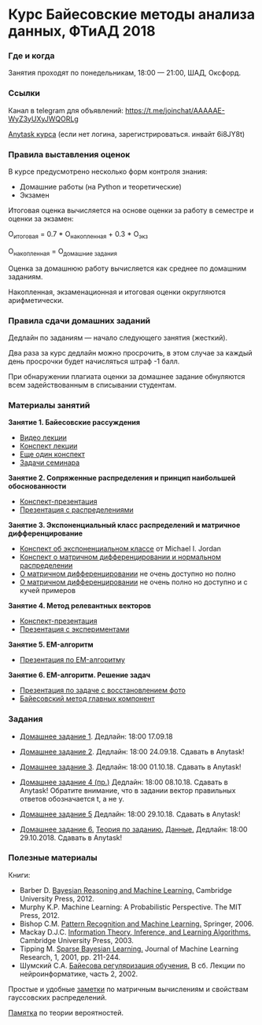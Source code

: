 # Курс Байесовские методы анализа данных, ФТиАД 2018

### Где и когда
Занятия проходят по понедельникам, 18:00 — 21:00, ШАД, Оксфорд.

### Ссылки
Канал в telegram для объявлений: https://t.me/joinchat/AAAAAE-WyZ3yUXyJWQORLg

[Anytask курса](https://anytask.org/course/393) (если нет логина, зарегистрироваться. инвайт 6i8JY8t)

### Правила выставления оценок
В курсе предусмотрено несколько форм контроля знания:
* Домашние работы (на Python и теоретические)
* Экзамен

Итоговая оценка вычисляется на основе оценки за работу в семестре и оценки за экзамен:

O<sub>итоговая</sub> = 0.7 * О<sub>накопленная</sub> + 0.3 * О<sub>экз</sub>

O<sub>накопленная</sub> = О<sub>домашние задания</sub>

Оценка за домашнюю работу вычисляется как среднее по домашним заданиям.

Накопленная, экзаменационная и итоговая оценки округляются арифметически.

### Правила сдачи домашних заданий

Дедлайн по заданиям — начало следующего занятия (жесткий).

Два раза за курс дедлайн можно просрочить, в этом случае за каждый день просрочки будет начисляться штраф -1 балл.

При обнаружении плагиата оценки за домашнее задание обнуляются всем задействованным в списывании студентам.

### Материалы занятий
__Занятие 1. Байесовские рассуждения__
* [Видео лекции](https://www.youtube.com/playlist?list=PLEqoHzpnmTfCiJpMPccTWXD9DB4ERQkyw)
* [Конспект лекции](https://drive.google.com/file/d/13Q58mRGh5uN8xyhMiTfoOXOYvxUKbvRY/view)
* [Еще один конспект](http://www.machinelearning.ru/wiki/images/8/8c/Lecture7_2012.pdf)
* [Задачи семинара](http://www.machinelearning.ru/wiki/images/1/18/S01_bayesian_reasoning_2016.pdf)

__Занятие 2. Сопряженные распределения и принцип наибольшей обоснованности__
* [Конспект-презентация](http://www.machinelearning.ru/wiki/images/b/bd/BMMO11_5.pdf)
* [Презентация с распределениями](https://github.com/ftad/BM2018/blob/master/materials/distributions.pdf)

__Занятие 3. Экспоненциальный класс распределений и матричное дифференцирование__
* [Конспект об экспоненциальном классе](https://people.eecs.berkeley.edu/~jordan/courses/260-spring10/other-readings/chapter8.pdf) от Michael I. Jordan
* [Конспект о матричном дифференцировании и нормальном распределении](http://www.machinelearning.ru/wiki/images/6/6c/BMMO11_8.pdf)
* [О матричном дифференцировании](https://www.math.uwaterloo.ca/~hwolkowi/matrixcookbook.pdf) не очень доступно но полно
* [О матричном дифференцировании](http://www.machinelearning.ru/wiki/images/a/ab/MOMO18_Seminar1.pdf) не очень полно но доступно и с кучей примеров

__Занятие 4. Метод релевантных векторов__
* [Конспект-презентация](http://www.machinelearning.ru/wiki/images/d/d0/BMMO11_7.pdf)
* [Презентация с экспериментами](http://www.machinelearning.ru/wiki/images/8/8d/BMML15_S06_show.pdf)

__Занятие 5. EM-алгоритм__
* [Презентация по EM-алгоритму](https://drive.google.com/file/d/1CFGIuArumNz-qjVdCQqlxSpRbgGG3Ij_/view?usp=sharing)

__Занятие 6. EM-алгоритм. Решение задач__
* [Презентация по задаче с восстановлением фото](https://github.com/ftad/BM2018/blob/master/homeworks/homework6_theory.pdf)
* [Байесовский метод главных компонент](http://www.machinelearning.ru/wiki/images/7/73/BMMO11_11.pdf)

### Задания
* [Домашнее задание 1](https://github.com/ftad/BM2018/blob/master/homeworks/homework1.pdf). Дедлайн: 18:00 17.09.18
* [Домашнее задание 2](https://github.com/ftad/BM2018/blob/master/homeworks/homework2.pdf). Дедлайн: 18:00 24.09.18. Сдавать в Anytask!
* [Домашнее задание 3](https://github.com/ftad/BM2018/blob/master/homeworks/homework3.pdf). Дедлайн: 18:00 01.10.18. Сдавать в Anytask!
* [Домашнее задание 4 (пр.)](https://github.com/ftad/BM2018/blob/master/homeworks/homework4.ipynb) Дедлайн: 18:00 08.10.18. Сдавать в Anytask! Обратите внимание, что в задании вектор правильных ответов обозначается t, а не y.

* [Домашнее задание 5](https://github.com/ftad/BM2018/blob/master/homeworks/homework5.pdf) Дедлайн: 18:00 29.10.18. Сдавать в Anytask!
* [Домашнее задание 6.](https://github.com/ftad/BM2018/blob/master/homeworks/homework6.ipynb) [Теория по заданию.](https://github.com/ftad/BM2018/blob/master/homeworks/homework6_theory.pdf) [Данные.](https://yadi.sk/d/EUF_qiKRpHo9cw) Дедлайн: 18:00 29.10.2018. Сдавать в Anytask!

### Полезные материалы
Книги:
* Barber D. [Bayesian Reasoning and Machine Learning.](http://www0.cs.ucl.ac.uk/staff/d.barber/brml/) Cambridge University Press, 2012.
* Murphy K.P. Machine Learning: A Probabilistic Perspective. The MIT Press, 2012.
* Bishop C.M. [Pattern Recognition and Machine Learning.](http://research.microsoft.com/en-us/um/people/cmbishop/prml/) Springer, 2006. 
* Mackay D.J.C. [Information Theory, Inference, and Learning Algorithms.](http://www.inference.phy.cam.ac.uk/mackay/itila/book.html) Cambridge University Press, 2003. 
* Tipping M. [Sparse Bayesian Learning.](http://www.jmlr.org/papers/volume1/tipping01a/tipping01a.pdf) Journal of Machine Learning Research, 1, 2001, pp. 211-244. 
* Шумский С.А. [Байесова регуляризация обучения.](http://www.niisi.ru/iont/ni/Library/School-2002/Shumsky-2002.pdf) В сб. Лекции по нейроинформатике, часть 2, 2002.

Простые и удобные [заметки](http://cs.nyu.edu/~roweis/notes.html) по матричным вычислениям и свойствам гауссовских распределений.

[Памятка](http://statistics.zone/) по теории вероятностей.
